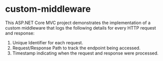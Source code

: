 # custom-middleware
This ASP.NET Core MVC project demonstrates the implementation of a custom middleware that logs the following details for every HTTP request and response:

1. Unique Identifier for each request.
2. Request/Response Path to track the endpoint being accessed.
3. Timestamp indicating when the request and response were processed.
